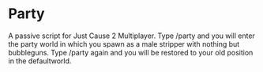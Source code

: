 Party
===========

A passive script for Just Cause 2 Multiplayer. Type /party and you will enter the party world in which you spawn as a male stripper with nothing but bubbleguns. Type /party again and you will be restored to your old position in the defaultworld.
